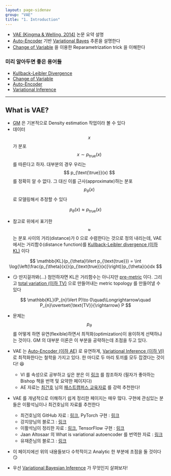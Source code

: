 ```yaml
---
layout: page-sidenav
group: "VAE"
title: "1. Introduction"
---
```



- [VAE (Kingma & Welling, 2014)](https://arxiv.org/abs/1312.6114) 논문 요약 설명
- [Auto-Encoder](https://en.wikipedia.org/wiki/Autoencoder) 기반 [Variational Bayes](https://en.wikipedia.org/wiki/Variational_Bayesian_methods) 추론을 설명한다
- [Change of Variable](https://en.wikipedia.org/wiki/Integration_by_substitution) 을 이용한 Reparametrization trick 을 이해한다

### 미리 알아두면 좋은 용어들

- [Kullback-Leibler Divergence](https://en.wikipedia.org/wiki/Kullback%E2%80%93Leibler_divergence)
- [Change of Variable](https://en.wikipedia.org/wiki/Integration_by_substitution)
- [Auto-Encoder](https://en.wikipedia.org/wiki/Autoencoder)
- [Variational Inference](http://norman3.github.io/prml/docs/chapter10/1)


---
## What is VAE?

- [GM](https://sungbinlim.github.io/sl/docs/agm/0) 은 기본적으로 Density estimation 작업이라 볼 수 있다 
- 데이터 $$ x $$ 가 분포 $$ x \sim p_{\text{true}}(x) $$ 를 따른다고 하자. 대부분의 경우 우리는 $$ p_{\text{\true}}(x) $$ 를 정확히 알 수 없다. 그 대신 이를 근사(approximate)하는 분포 $$ p_{\theta}(x) $$ 로 모델링해서 추정할 수 있다

$$
p_{\theta}(x)\approx p_{\text{true}}(x)
$$

- 참고로 위에서 표기한 $$ \approx $$ 는 분포 사이의 거리(distance)가 0 으로 수렴한다는 것으로 정의 내리는데, VAE 에서는 거리함수(distance function)를 [Kullback-Leibler divergence (이하 KL)](https://en.wikipedia.org/wiki/Kullback%E2%80%93Leibler_divergence) 이다

$$
\mathbb{KL}(p_{\theta}\Vert p_{\text{true}}) = \int \log{\left(\frac{p_{\theta}(x)}{p_{\text{true}}(x)}\right)}p_{\theta}(x)dx
$$

- :smirk: 딴지걸까봐(...) 첨언하자면 KL은 거리함수는 아니지만 [pre-metric](https://en.wikipedia.org/wiki/Metric_(mathematics)#Premetrics) 이다. 그리고 [total variation (이하 TV)](https://en.wikipedia.org/wiki/Total_variation_distance_of_probability_measures) 으로 만들어내는 metric topology 를 만들어낼 수 있다

$$
\mathbb{KL}(P_{n}\Vert P)\to 0\quad\Longrightarrow\quad P_{n}\overtset{\text{TV}}{\rightarrow} P
$$

- 문제는 $$ p_{\theta} $$ 를 어떻게 하면 유연(flexible)하면서 최적화(optimization)이 용이하게 선택하냐는 것이다. GM 의 대부분 이론은 이 부분을 공략하는데 초점을 두고 있다. 
- VAE 는 [Auto-Encoder (이하 AE)](https://en.wikipedia.org/wiki/Autoencoder) 로 유연하게, [Variational Inference (이하 VI)](https://en.wikipedia.org/wiki/Variational_Bayesian_methods) 로 최적화한다는 철학을 가지고 있다. 한 마디로 두 마리 토끼를 모두 잡겠다는 것이다! :satisfied:
	- VI 를 속성으로 공부하고 싶은 분은 이 [링크](http://norman3.github.io/prml/docs/chapter10/1.html) 를 참조하자 (필자가 좋아하는 Bishop 책을 번역 및 요약한 페이지다)
	- AE 자료는 [최건호](https://github.com/GunhoChoi) 님의 [패스트캠퍼스 교육자료](https://github.com/GunhoChoi/PyTorch-FastCampus/blob/master/08_Autoencoder/AutoEncoder.pdf) 를 강력 추천한다!

- VAE 를 개념적으로 이해하기 쉽게 정리한 페이지는 매우 많다. 구현에 관심있는 분들은 이활석님이나 최건호님의 자료를 추천한다
	- 최건호님의 GitHub 자료 : [링크](https://github.com/GunhoChoi/PyTorch-FastCampus/blob/master/08_Autoencoder/AutoEncoder.pdf), PyTorch 구현 : [링크](https://github.com/GunhoChoi/PyTorch-FastCampus/tree/master/08_Autoencoder)
	- 강지양님의 블로그 : [링크](https://jamiekang.github.io/2017/05/21/auto-encoding-variational-bayes/) 
	- 이활석님이 정리한 자료 : [링크](http://fbsight.com/t/variational-auto-encoder/86180), TensorFlow 구현 : [링크](https://github.com/hwalsuklee/tensorflow-mnist-VAE)
	- Jaan Altosaar 의 What is variational autoencoder 를 번역한 자료 : [링크](http://nolsigan.com/blog/what-is-variational-autoencoder/)
	- 유재준님의 블로그 : [링크](http://jaejunyoo.blogspot.com/2017/04/auto-encoding-variational-bayes-vae-1.html)
	
- 이 페이지에선 위의 내용들보다 수학적이고 Analytic 한 부분에 초점을 둘 것이다 :smirk:
- 우선 [Variational Bayesian Inference](https://sungbinlim.github.io/sl/docs/agm/0202) 가 무엇인지 살펴보자!




